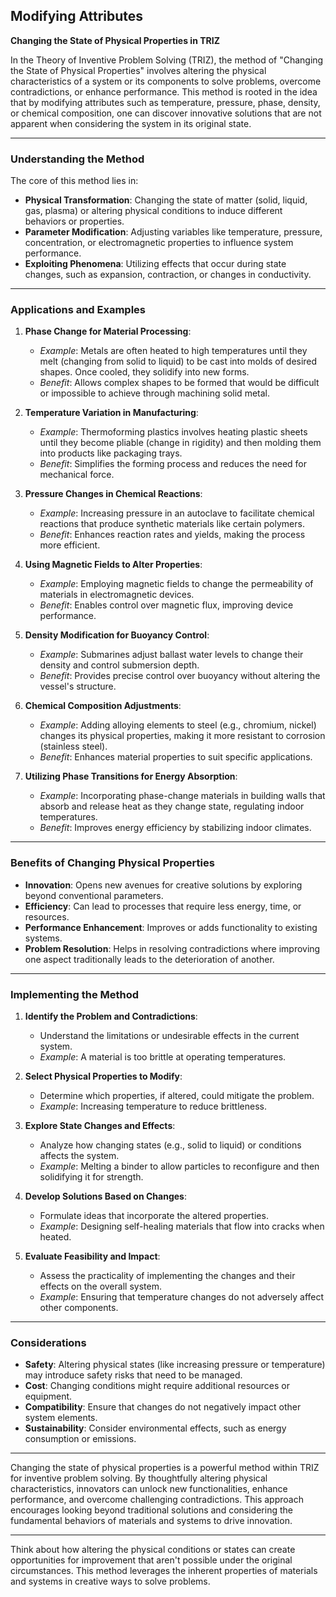 ## Modifying Attributes

**Changing the State of Physical Properties in TRIZ**

In the Theory of Inventive Problem Solving (TRIZ), the method of "Changing the State of Physical Properties" involves altering the physical characteristics of a system or its components to solve problems, overcome contradictions, or enhance performance. This method is rooted in the idea that by modifying attributes such as temperature, pressure, phase, density, or chemical composition, one can discover innovative solutions that are not apparent when considering the system in its original state.

---

### **Understanding the Method**

The core of this method lies in:

- **Physical Transformation**: Changing the state of matter (solid, liquid, gas, plasma) or altering physical conditions to induce different behaviors or properties.
- **Parameter Modification**: Adjusting variables like temperature, pressure, concentration, or electromagnetic properties to influence system performance.
- **Exploiting Phenomena**: Utilizing effects that occur during state changes, such as expansion, contraction, or changes in conductivity.

---

### **Applications and Examples**

1. **Phase Change for Material Processing**:
   - *Example*: Metals are often heated to high temperatures until they melt (changing from solid to liquid) to be cast into molds of desired shapes. Once cooled, they solidify into new forms.
   - *Benefit*: Allows complex shapes to be formed that would be difficult or impossible to achieve through machining solid metal.

2. **Temperature Variation in Manufacturing**:
   - *Example*: Thermoforming plastics involves heating plastic sheets until they become pliable (change in rigidity) and then molding them into products like packaging trays.
   - *Benefit*: Simplifies the forming process and reduces the need for mechanical force.

3. **Pressure Changes in Chemical Reactions**:
   - *Example*: Increasing pressure in an autoclave to facilitate chemical reactions that produce synthetic materials like certain polymers.
   - *Benefit*: Enhances reaction rates and yields, making the process more efficient.

4. **Using Magnetic Fields to Alter Properties**:
   - *Example*: Employing magnetic fields to change the permeability of materials in electromagnetic devices.
   - *Benefit*: Enables control over magnetic flux, improving device performance.

5. **Density Modification for Buoyancy Control**:
   - *Example*: Submarines adjust ballast water levels to change their density and control submersion depth.
   - *Benefit*: Provides precise control over buoyancy without altering the vessel's structure.

6. **Chemical Composition Adjustments**:
   - *Example*: Adding alloying elements to steel (e.g., chromium, nickel) changes its physical properties, making it more resistant to corrosion (stainless steel).
   - *Benefit*: Enhances material properties to suit specific applications.

7. **Utilizing Phase Transitions for Energy Absorption**:
   - *Example*: Incorporating phase-change materials in building walls that absorb and release heat as they change state, regulating indoor temperatures.
   - *Benefit*: Improves energy efficiency by stabilizing indoor climates.

---

### **Benefits of Changing Physical Properties**

- **Innovation**: Opens new avenues for creative solutions by exploring beyond conventional parameters.
- **Efficiency**: Can lead to processes that require less energy, time, or resources.
- **Performance Enhancement**: Improves or adds functionality to existing systems.
- **Problem Resolution**: Helps in resolving contradictions where improving one aspect traditionally leads to the deterioration of another.

---

### **Implementing the Method**

1. **Identify the Problem and Contradictions**:
   - Understand the limitations or undesirable effects in the current system.
   - *Example*: A material is too brittle at operating temperatures.

2. **Select Physical Properties to Modify**:
   - Determine which properties, if altered, could mitigate the problem.
   - *Example*: Increasing temperature to reduce brittleness.

3. **Explore State Changes and Effects**:
   - Analyze how changing states (e.g., solid to liquid) or conditions affects the system.
   - *Example*: Melting a binder to allow particles to reconfigure and then solidifying it for strength.

4. **Develop Solutions Based on Changes**:
   - Formulate ideas that incorporate the altered properties.
   - *Example*: Designing self-healing materials that flow into cracks when heated.

5. **Evaluate Feasibility and Impact**:
   - Assess the practicality of implementing the changes and their effects on the overall system.
   - *Example*: Ensuring that temperature changes do not adversely affect other components.

---

### **Considerations**

- **Safety**: Altering physical states (like increasing pressure or temperature) may introduce safety risks that need to be managed.
- **Cost**: Changing conditions might require additional resources or equipment.
- **Compatibility**: Ensure that changes do not negatively impact other system elements.
- **Sustainability**: Consider environmental effects, such as energy consumption or emissions.

---

Changing the state of physical properties is a powerful method within TRIZ for inventive problem solving. By thoughtfully altering physical characteristics, innovators can unlock new functionalities, enhance performance, and overcome challenging contradictions. This approach encourages looking beyond traditional solutions and considering the fundamental behaviors of materials and systems to drive innovation.

---

Think about how altering the physical conditions or states can create opportunities for improvement that aren't possible under the original circumstances. This method leverages the inherent properties of materials and systems in creative ways to solve problems.
